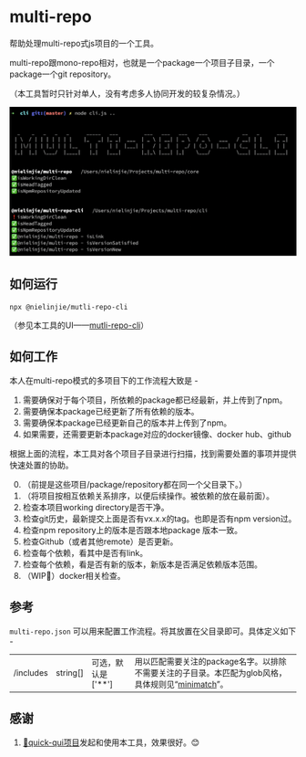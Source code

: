 # multi-repo

帮助处理multi-repo式js项目的一个工具。

multi-repo跟mono-repo相对，也就是一个package一个项目子目录，一个package一个git repository。

（本工具暂时只针对单人，没有考虑多人协同开发的较复杂情况。）

![ScreenShot2020-05-23](images/ScreenShot2020-05-23.png)

## 如何运行

`npx @nielinjie/mutli-repo-cli`

（参见本工具的UI——[mutli-repo-cli](https://github.com/nielinjie/multi-repo-cli)）



## 如何工作

本人在multi-repo模式的多项目下的工作流程大致是 -

1. 需要确保对于每个项目，所依赖的package都已经最新，并上传到了npm。
2. 需要确保本package已经更新了所有依赖的版本。
3. 需要确保本package已经更新自己的版本并上传到了npm。
4. 如果需要，还需要更新本package对应的docker镜像、docker hub、github



根据上面的流程，本工具对各个项目子目录进行扫描，找到需要处置的事项并提供快速处置的协助。

0. （前提是这些项目/package/repository都在同一个父目录下。）
1. （将项目按相互依赖关系排序，以便后续操作。被依赖的放在最前面）。
2. 检查本项目working directory是否干净。
3. 检查git历史，最新提交上面是否有vx.x.x的tag。也即是否有npm version过。
4. 检查npm repository上的版本是否跟本地package 版本一致。
5. 检查Github（或者其他remote）是否更新。
6. 检查每个依赖，看其中是否有link。
7. 检查每个依赖，看是否有新的版本，新版本是否满足依赖版本范围。
8. （WIP🏃）docker相关检查。




## 参考

`multi-repo.json` 可以用来配置工作流程。将其放置在父目录即可。具体定义如下 - 

|           |          |                    |                                                              |
| --------- | -------- | ------------------ | ------------------------------------------------------------ |
| /includes | string[] | 可选，默认是['**'] | 用以匹配需要关注的package名字。以排除不需要关注的子目录。本匹配为glob风格，具体规则见“[minimatch](https://www.npmjs.com/package/minimatch)”。 |



## 感谢

1. [🌻quick-qui项目](https://github.com/quickqui/main)发起和使用本工具，效果很好。😊




